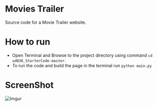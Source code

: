# Movies Trailer
Source code for a Movie Trailer website.

# How to run
* Open Terminal and Browse to the project directory using command  `cd ud036_StarterCode-master`.
 * To run the code and build the page in the terminal run `python main.py`
 
 # ScreenShot
 ![Imgur](https://i.imgur.com/lxvqgR9.png)
